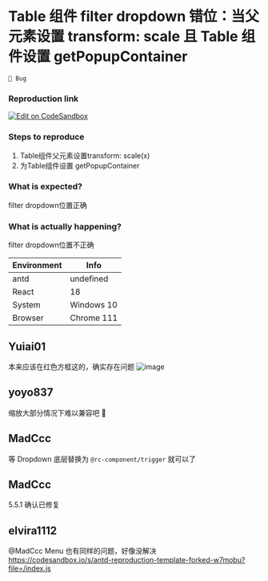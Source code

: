 # Table 组件 filter dropdown 错位：当父元素设置 transform: scale 且 Table 组件设置 getPopupContainer

`🐛 Bug`

### Reproduction link

[![Edit on CodeSandbox](https://codesandbox.io/static/img/play-codesandbox.svg)](https://codesandbox.io/s/antd-reproduction-template-forked-lperm1)

### Steps to reproduce

1. Table组件父元素设置transform: scale(x)
2. 为Table组件设置 getPopupContainer

### What is expected?

filter dropdown位置正确

### What is actually happening?

filter dropdown位置不正确

| Environment | Info       |
| ----------- | ---------- |
| antd        | undefined  |
| React       | 18         |
| System      | Windows 10 |
| Browser     | Chrome 111 |

<!-- generated by ant-design-issue-helper. DO NOT REMOVE -->

## Yuiai01

本来应该在红色方框这的，确实存在问题
![image](https://user-images.githubusercontent.com/112228030/231746651-03cb07d5-3a4c-46f0-961f-b642d2a93226.png)

## yoyo837

缩放大部分情况下难以兼容吧 🤔️

## MadCcc

等 Dropdown 底层替换为 `@rc-component/trigger` 就可以了

## MadCcc

5.5.1 确认已修复

## elvira1112

@MadCcc Menu 也有同样的问题，好像没解决
https://codesandbox.io/s/antd-reproduction-template-forked-w7mobu?file=/index.js
